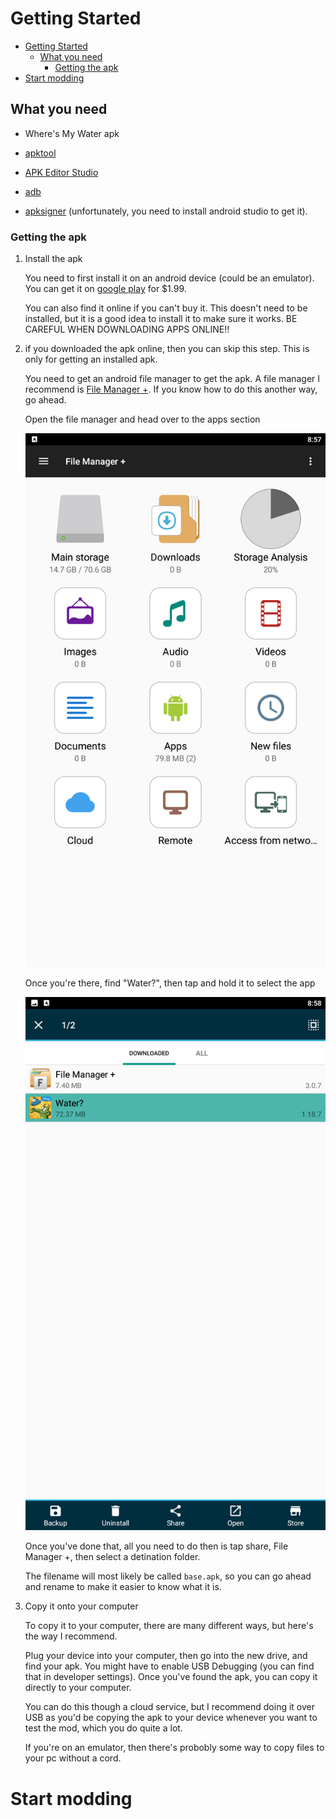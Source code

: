 # Getting Started

- [Getting Started](#getting-started)
  - [What you need](#what-you-need)
    - [Getting the apk](#getting-the-apk)
- [Start modding](#start-modding)


## What you need

* Where's My Water apk

* [apktool](https://ibotpeaches.github.io/Apktool/install/)

* [APK Editor Studio](https://github.com/kefir500/apk-editor-studio)

* [adb](https://developer.android.com/studio/releases/platform-tools)

* [apksigner](https://developer.android.com/studio) (unfortunately, you need to install android studio to get it).


### Getting the apk

1. Install the apk

    You need to first install it on an android device (could be an emulator). You can get it on [google play](https://play.google.com/store/apps/details?id=com.disney.WMW) for $1.99.
    
    You can also find it online if you can't buy it. This doesn't need to be installed, but it is a good idea to install it to make sure it works. BE CAREFUL WHEN DOWNLOADING APPS ONLINE!!

2. if you downloaded the apk online, then you can skip this step. This is only for getting an installed apk.

    You need to get an android file manager to get the apk. A file manager I recommend is [File Manager +](https://play.google.com/store/apps/details?id=com.alphainventor.filemanager). If you know how to do this another way, go ahead.

    Open the file manager and head over to the apps section

    ![main screen](images/file%20manager%20plus.png)

    Once you're there, find "Water?", then tap and hold it to select the app

    ![apps](images/file%20manager%20apps.png)

    Once you've done that, all you need to do then is tap share, File Manager +, then select a detination folder.

    The filename will most likely be called `base.apk`, so you can go ahead and rename to make it easier to know what it is.

3. Copy it onto your computer

    To copy it to your computer, there are many different ways, but here's the way I recommend.

    Plug your device into your computer, then go into the new drive, and find your apk. You might have to enable USB Debugging (you can find that in developer settings). Once you've found the apk, you can copy it directly to your computer.

    You can do this though a cloud service, but I recommend doing it over USB as you'd be copying the apk to your device whenever you want to test the mod, which you do quite a lot.

    If you're on an emulator, then there's probobly some way to copy files to your pc without a cord.
    
# Start modding
